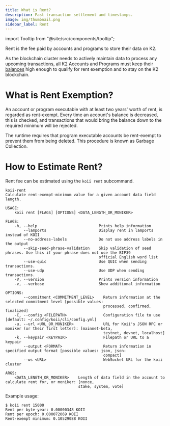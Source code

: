 ```yaml
---
title: What is Rent?
description: Fast transaction settlement and timestamps.
image: img/thumbnail.png
sidebar_label: Rent
---
```


import Tooltip from "@site/src/components/tooltip";

Rent is the fee paid by accounts and programs to store their data on K2.

As the blockchain cluster needs to actively maintain data to process any upcoming transactions, all K2 Accounts and Programs must keep their [balances](https://docs.solana.com/developing/intro/rent) high enough to qualify for rent exemption and to stay on the K2 blockchain.

# What is Rent Exemption?

An account or program executable with at least two years' worth of rent, is regarded as rent-exempt. Every time an account's balance is decreased, this is checked, and transactions that would bring the balance down to the required minimum will be rejected.

The runtime requires that program executable accounts be rent-exempt to prevent them from being deleted. This procedure is known as Garbage Collection.

# How to Estimate Rent?

Rent fee can be estimated using the `koii rent` <Tooltip text="Koii CLI"/> subcommand.

```
koii-rent
Calculate rent-exempt-minimum value for a given account data field length.

USAGE:
    koii rent [FLAGS] [OPTIONS] <DATA_LENGTH_OR_MONIKER>

FLAGS:
    -h, --help                           Prints help information
        --lamports                       Display rent in lamports instead of KOII
        --no-address-labels              Do not use address labels in the output
        --skip-seed-phrase-validation    Skip validation of seed phrases. Use this if your phrase does not use the BIP39
                                         official English word list
        --use-quic                       Use QUIC when sending transactions.
        --use-udp                        Use UDP when sending transactions.
    -V, --version                        Prints version information
    -v, --verbose                        Show additional information

OPTIONS:
        --commitment <COMMITMENT_LEVEL>    Return information at the selected commitment level [possible values:
                                           processed, confirmed, finalized]
    -C, --config <FILEPATH>                Configuration file to use [default: ~/.config/koii/cli/config.yml]
    -u, --url <URL_OR_MONIKER>             URL for Koii's JSON RPC or moniker (or their first letter): [mainnet-beta,
                                           testnet, devnet, localhost]
    -k, --keypair <KEYPAIR>                Filepath or URL to a keypair
        --output <FORMAT>                  Return information in specified output format [possible values: json, json-
                                           compact]
        --ws <URL>                         WebSocket URL for the koii cluster

ARGS:
    <DATA_LENGTH_OR_MONIKER>    Length of data field in the account to calculate rent for, or moniker: [nonce,
                                stake, system, vote]
```

Example usage:

```
$ koii rent 15000
Rent per byte-year: 0.00000348 KOII
Rent per epoch: 0.000072069 KOII
Rent-exempt minimum: 0.10529088 KOII
```
